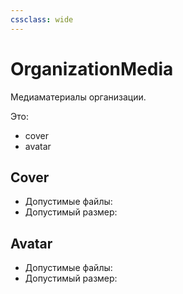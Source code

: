 ```yaml
---
cssclass: wide
---
```


# OrganizationMedia

Медиаматериалы организации. 

Это: 
- cover
- avatar

## Cover

- Допустимые файлы: 
- Допустимый размер: 

## Avatar

- Допустимые файлы: 
- Допустимый размер: 